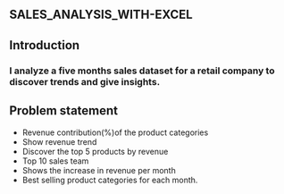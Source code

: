 ## SALES_ANALYSIS_WITH-EXCEL
## Introduction
### I analyze a five months sales dataset for a retail company to discover trends and give insights.
## Problem statement
 - Revenue contribution(%)of the product categories
 - Show revenue trend
 - Discover the top 5 products by revenue
 - Top 10 sales team
 - Shows the increase in revenue per month
 - Best selling product categories for each month.

